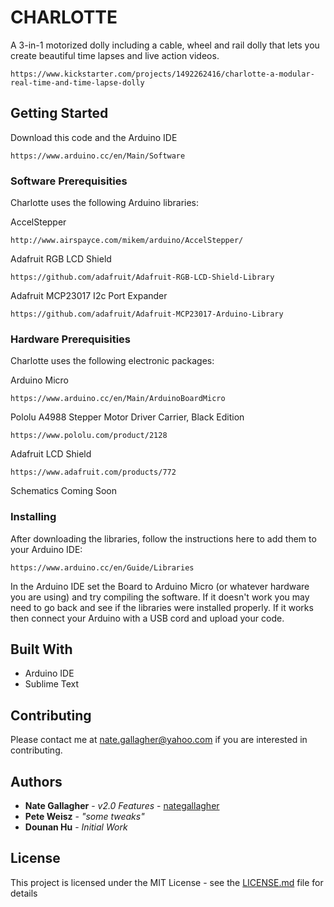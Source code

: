 # CHARLOTTE

A 3-in-1 motorized dolly including a cable, wheel and rail dolly that lets you create beautiful time lapses and live action videos.

	https://www.kickstarter.com/projects/1492262416/charlotte-a-modular-real-time-and-time-lapse-dolly

## Getting Started

Download this code and the Arduino IDE

	https://www.arduino.cc/en/Main/Software

### Software Prerequisities

Charlotte uses the following Arduino libraries:

AccelStepper

	http://www.airspayce.com/mikem/arduino/AccelStepper/

Adafruit RGB LCD Shield

	https://github.com/adafruit/Adafruit-RGB-LCD-Shield-Library

Adafruit MCP23017 I2c Port Expander

	https://github.com/adafruit/Adafruit-MCP23017-Arduino-Library

### Hardware Prerequisities

Charlotte uses the following electronic packages:

Arduino Micro

	https://www.arduino.cc/en/Main/ArduinoBoardMicro

Pololu A4988 Stepper Motor Driver Carrier, Black Edition

	https://www.pololu.com/product/2128

Adafruit LCD Shield

	https://www.adafruit.com/products/772

Schematics Coming Soon

### Installing

After downloading the libraries, follow the instructions here to add them to your Arduino IDE:

	https://www.arduino.cc/en/Guide/Libraries

In the Arduino IDE set the Board to Arduino Micro (or whatever hardware you are using) and try compiling the software. If it doesn't work you may need to go back and see if the libraries were installed properly. If it works then connect your Arduino with a USB cord and upload your code.

## Built With

* Arduino IDE
* Sublime Text

## Contributing

Please contact me at nate.gallagher@yahoo.com if you are interested in contributing.

## Authors

* **Nate Gallagher** - *v2.0 Features* - [nategallagher](https://github.com/nategallagher)
* **Pete Weisz** - *"some tweaks"*
* **Dounan Hu** - *Initial Work*

## License

This project is licensed under the MIT License - see the [LICENSE.md](LICENSE.md) file for details


